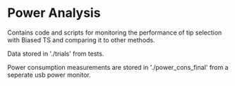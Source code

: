 # Power Analysis

Contains code and scripts for monitoring the performance of tip selection with Biased TS and comparing it to other methods.

Data stored in './trials' from tests.

Power consumption measurements are stored in './power_cons_final' from a seperate usb power monitor.
